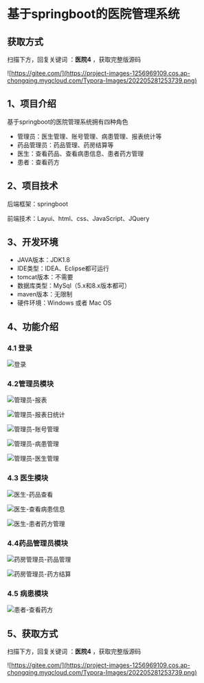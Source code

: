 # 基于springboot的医院管理系统

## 获取方式

扫描下方，回复关键词  ：**医院4** ，获取完整版源码

![https://gitee.com/](https://project-images-1256969109.cos.ap-chongqing.myqcloud.com/Typora-Images/202205281253739.png)

## 1、项目介绍

基于springboot的医院管理系统拥有四种角色

- 管理员：医生管理、账号管理、病患管理、报表统计等
- 药品管理员：药品管理、药房结算等
- 医生：查看药品、查看病患信息、患者药方管理
- 患者：查看药方


## 2、项目技术

后端框架：springboot

前端技术：Layui、html、css、JavaScript、JQuery

## 3、开发环境

- JAVA版本：JDK1.8
- IDE类型：IDEA、Eclipse都可运行
- tomcat版本：不需要
- 数据库类型：MySql（5.x和8.x版本都可） 
- maven版本：无限制
- 硬件环境：Windows 或者 Mac OS


## 4、功能介绍

### 4.1 登录

![登录](https://project-images-1256969109.cos.ap-chongqing.myqcloud.com/Typora-Images/202208132059460.jpg)

### 4.2管理员模块

![管理员-报表](https://project-images-1256969109.cos.ap-chongqing.myqcloud.com/Typora-Images/202208132100230.jpg)

![管理员-报表日统计](https://project-images-1256969109.cos.ap-chongqing.myqcloud.com/Typora-Images/202208132100272.jpg)

![管理员-账号管理](https://project-images-1256969109.cos.ap-chongqing.myqcloud.com/Typora-Images/202208132100944.jpg)

![管理员-病患管理](https://project-images-1256969109.cos.ap-chongqing.myqcloud.com/Typora-Images/202208132100649.jpg)

![管理员-医生管理](https://project-images-1256969109.cos.ap-chongqing.myqcloud.com/Typora-Images/202208132100964.jpg)

### 4.3 医生模块

![医生-药品查看](https://project-images-1256969109.cos.ap-chongqing.myqcloud.com/Typora-Images/202208132100292.jpg)

![医生-查看病患信息](https://project-images-1256969109.cos.ap-chongqing.myqcloud.com/Typora-Images/202208132100964.jpg)

![医生-患者药方管理](https://project-images-1256969109.cos.ap-chongqing.myqcloud.com/Typora-Images/202208132100681.jpg)

### 4.4药品管理员模块

![药房管理员-药品管理](https://project-images-1256969109.cos.ap-chongqing.myqcloud.com/Typora-Images/202208132100803.jpg)

![药房管理员-药方结算](https://project-images-1256969109.cos.ap-chongqing.myqcloud.com/Typora-Images/202208132100335.jpg)

### 4.5 病患模块

![患者-查看药方](https://project-images-1256969109.cos.ap-chongqing.myqcloud.com/Typora-Images/202208132100162.jpg)

## 5、获取方式

扫描下方，回复关键词  ：**医院4** ，获取完整版源码



![https://gitee.com/](https://project-images-1256969109.cos.ap-chongqing.myqcloud.com/Typora-Images/202205281253739.png)

